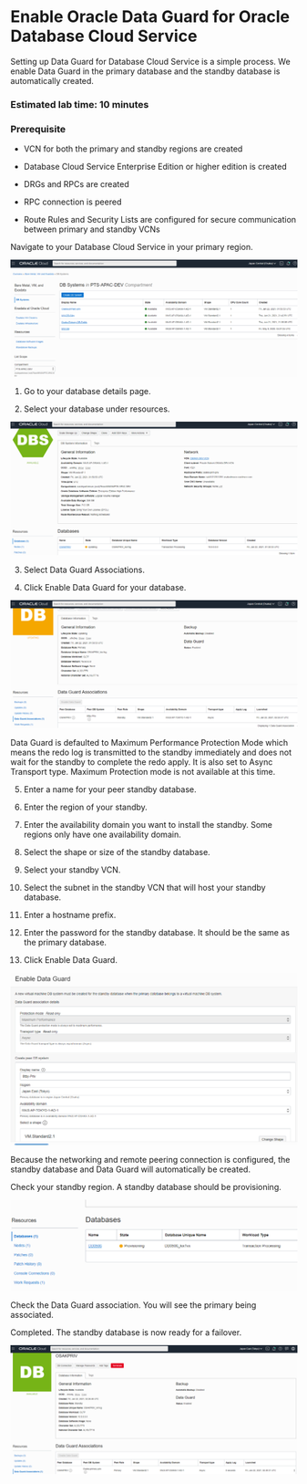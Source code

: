 

# Enable Oracle Data Guard for Oracle Database Cloud Service

Setting up Data Guard for Database Cloud Service is a simple process.  We enable Data Guard in the primary database and the standby database is automatically created.

### Estimated lab time:  10 minutes

### Prerequisite

- VCN for both the primary and standby regions are created

- Database Cloud Service Enterprise Edition or higher edition is created

- DRGs and RPCs are created

- RPC connection is peered

- Route Rules and Security Lists are configured for secure communication between primary and standby VCNs


Navigate to your Database Cloud Service in your primary region.



![image-20210121190217365](./images/image-20210121190217365.png)



1. Go to your database details page.

2. Select your database under resources.




![image-20210121190255856](./images/image-20210121190255856.png)

3. Select Data Guard Associations.

4. Click Enable Data Guard for your database.



![image-20210121190326859](./images/image-20210121190326859.png)

Data Guard is defaulted to Maximum Performance Protection Mode which means the redo log is transmitted to the standby immediately and does not wait for the standby to complete the redo apply.  It is also set to Async Transport type.  Maximum Protection mode is not available at this time.

5. Enter a name for your peer standby database.

6. Enter the region of your standby.

7. Enter the availability domain you want to install the standby.  Some regions only have one availability domain.

8. Select the shape or size of the standby database.

9. Select your standby VCN.

10. Select the subnet in the standby VCN that will host your standby database.

11. Enter a hostname prefix.

12. Enter the password for the standby database.  It should be the same as the primary database.

13. Click Enable Data Guard.



![](./images/image-20210121182459418.png)



Because the networking and remote peering connection is configured, the standby database and Data Guard will automatically be created.

Check your standby region.  A standby database should be provisioning.



![dbstby-provisioning](./images/dbstby-provisioning-copy.png)



Check the Data Guard association.  You will see the primary being associated.


Completed. The standby database is now ready for a failover.



![image-20210121222339306](./images/image-20210121222339306.png)
